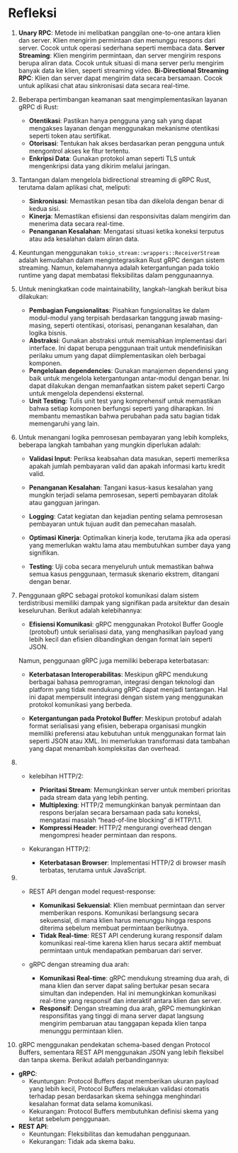 # Refleksi

1. **Unary RPC**: Metode ini melibatkan panggilan one-to-one antara klien dan server. Klien mengirim permintaan dan menunggu respons dari server. Cocok untuk operasi sederhana seperti membaca data. **Server Streaming**: Klien mengirim permintaan, dan server mengirim respons berupa aliran data. Cocok untuk situasi di mana server perlu mengirim banyak data ke klien, seperti streaming video. **Bi-Directional Streaming RPC**: Klien dan server dapat mengirim data secara bersamaan. Cocok untuk aplikasi chat atau sinkronisasi data secara real-time.
2. Beberapa pertimbangan keamanan saat mengimplementasikan layanan gRPC di Rust:
   - **Otentikasi**: Pastikan hanya pengguna yang sah yang dapat mengakses layanan dengan menggunakan mekanisme otentikasi seperti token atau sertifikat.
   - **Otorisasi**: Tentukan hak akses berdasarkan peran pengguna untuk mengontrol akses ke fitur tertentu.
   - **Enkripsi Data**: Gunakan protokol aman seperti TLS untuk mengenkripsi data yang dikirim melalui jaringan.
3. Tantangan dalam mengelola bidirectional streaming di gRPC Rust, terutama dalam aplikasi chat, meliputi:

   - **Sinkronisasi**: Memastikan pesan tiba dan dikelola dengan benar di kedua sisi.
   - **Kinerja**: Memastikan efisiensi dan responsivitas dalam mengirim dan menerima data secara real-time.
   - **Penanganan Kesalahan**: Mengatasi situasi ketika koneksi terputus atau ada kesalahan dalam aliran data.

4. Keuntungan menggunakan `tokio_stream::wrappers::ReceiverStream` adalah kemudahan dalam mengintegrasikan Rust gRPC dengan sistem streaming. Namun, kelemahannya adalah ketergantungan pada tokio runtime yang dapat membatasi fleksibilitas dalam penggunaannya.
5. Untuk meningkatkan code maintainability, langkah-langkah berikut bisa dilakukan:

   - **Pembagian Fungsionalitas**: Pisahkan fungsionalitas ke dalam modul-modul yang terpisah berdasarkan tanggung jawab masing-masing, seperti otentikasi, otorisasi, penanganan kesalahan, dan logika bisnis.
   - **Abstraksi**: Gunakan abstraksi untuk memisahkan implementasi dari interface. Ini dapat berupa penggunaan trait untuk mendefinisikan perilaku umum yang dapat diimplementasikan oleh berbagai komponen.
   - **Pengelolaan dependencies**: Gunakan manajemen dependensi yang baik untuk mengelola ketergantungan antar-modul dengan benar. Ini dapat dilakukan dengan memanfaatkan sistem paket seperti Cargo untuk mengelola dependensi eksternal.
   - **Unit Testing**: Tulis unit test yang komprehensif untuk memastikan bahwa setiap komponen berfungsi seperti yang diharapkan. Ini membantu memastikan bahwa perubahan pada satu bagian tidak memengaruhi yang lain.

6. Untuk menangani logika pemrosesan pembayaran yang lebih kompleks, beberapa langkah tambahan yang mungkin diperlukan adalah:

   - **Validasi Input**: Periksa keabsahan data masukan, seperti memeriksa apakah jumlah pembayaran valid dan apakah informasi kartu kredit valid.

   - **Penanganan Kesalahan**: Tangani kasus-kasus kesalahan yang mungkin terjadi selama pemrosesan, seperti pembayaran ditolak atau gangguan jaringan.

   - **Logging**: Catat kegiatan dan kejadian penting selama pemrosesan pembayaran untuk tujuan audit dan pemecahan masalah.

   - **Optimasi Kinerja**: Optimalkan kinerja kode, terutama jika ada operasi yang memerlukan waktu lama atau membutuhkan sumber daya yang signifikan.

   - **Testing**: Uji coba secara menyeluruh untuk memastikan bahwa semua kasus penggunaan, termasuk skenario ekstrem, ditangani dengan benar.

7. Penggunaan gRPC sebagai protokol komunikasi dalam sistem terdistribusi memiliki dampak yang signifikan pada arsitektur dan desain keseluruhan. Berikut adalah kelebihannya:

   - **Efisiensi Komunikasi**: gRPC menggunakan Protokol Buffer Google (protobuf) untuk serialisasi data, yang menghasilkan payload yang lebih kecil dan efisien dibandingkan dengan format lain seperti JSON.

   Namun, penggunaan gRPC juga memiliki beberapa keterbatasan:

   - **Keterbatasan Interoperabilitas**: Meskipun gRPC mendukung berbagai bahasa pemrograman, integrasi dengan teknologi dan platform yang tidak mendukung gRPC dapat menjadi tantangan. Hal ini dapat mempersulit integrasi dengan sistem yang menggunakan protokol komunikasi yang berbeda.

   - **Ketergantungan pada Protokol Buffer**: Meskipun protobuf adalah format serialisasi yang efisien, beberapa organisasi mungkin memiliki preferensi atau kebutuhan untuk menggunakan format lain seperti JSON atau XML. Ini memerlukan transformasi data tambahan yang dapat menambah kompleksitas dan overhead.

8. - kelebihan HTTP/2:

     - **Prioritasi Stream**: Memungkinkan server untuk memberi prioritas pada stream data yang lebih penting.
     - **Multiplexing**: HTTP/2 memungkinkan banyak permintaan dan respons berjalan secara bersamaan pada satu koneksi, mengatasi masalah “head-of-line blocking” di HTTP/1.1.
     - **Kompressi Header**: HTTP/2 mengurangi overhead dengan mengompresi header permintaan dan respons.

   - Kekurangan HTTP/2:
     - **Keterbatasan Browser**: Implementasi HTTP/2 di browser masih terbatas, terutama untuk JavaScript.

9. - REST API dengan model request-response:

     - **Komunikasi Sekuensial**: Klien membuat permintaan dan server memberikan respons. Komunikasi berlangsung secara sekuensial, di mana klien harus menunggu hingga respons diterima sebelum membuat permintaan berikutnya.
     - **Tidak Real-time**: REST API cenderung kurang responsif dalam komunikasi real-time karena klien harus secara aktif membuat permintaan untuk mendapatkan pembaruan dari server.

   - gRPC dengan streaming dua arah:

     - **Komunikasi Real-time**: gRPC mendukung streaming dua arah, di mana klien dan server dapat saling bertukar pesan secara simultan dan independen. Hal ini memungkinkan komunikasi real-time yang responsif dan interaktif antara klien dan server.
     - **Responsif**: Dengan streaming dua arah, gRPC memungkinkan responsifitas yang tinggi di mana server dapat langsung mengirim pembaruan atau tanggapan kepada klien tanpa menunggu permintaan klien.

10. gRPC menggunakan pendekatan schema-based dengan Protocol Buffers, sementara REST API menggunakan JSON yang lebih fleksibel dan tanpa skema. Berikut adalah perbandingannya:

- **gRPC**:
  - Keuntungan: Protocol Buffers dapat memberikan ukuran payload yang lebih kecil, Protocol Buffers melakukan validasi otomatis terhadap pesan berdasarkan skema sehingga menghindari kesalahan format data selama komunikasi.
  - Kekurangan: Protocol Buffers membutuhkan definisi skema yang ketat sebelum penggunaan.
- **REST API**:
  - Keuntungan: Fleksibilitas dan kemudahan penggunaan.
  - Kekurangan: Tidak ada skema baku.
